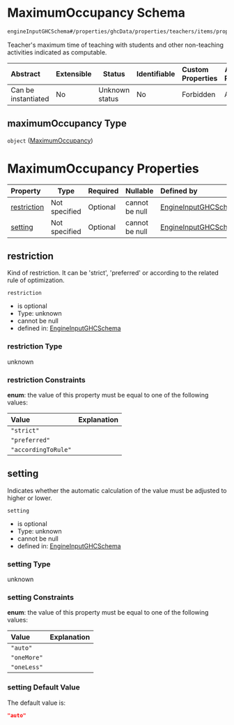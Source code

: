 # MaximumOccupancy Schema

```txt
engineInputGHCSchema#/properties/ghcData/properties/teachers/items/properties/settings/items/properties/dailyOcupation/properties/maximumOccupancy
```

Teacher's maximum time of teaching with students and other non-teaching activities indicated as computable.


| Abstract            | Extensible | Status         | Identifiable | Custom Properties | Additional Properties | Access Restrictions | Defined In                                                         |
| :------------------ | ---------- | -------------- | ------------ | :---------------- | --------------------- | ------------------- | ------------------------------------------------------------------ |
| Can be instantiated | No         | Unknown status | No           | Forbidden         | Allowed               | none                | [ghc.schema.json\*](../out/ghc.schema.json "open original schema") |

## maximumOccupancy Type

`object` ([MaximumOccupancy](ghc-properties-ghcdata-properties-teachers-teacher-properties-settings-periodsetting-properties-dailyocupation-properties-maximumoccupancy.md))

# MaximumOccupancy Properties

| Property                    | Type          | Required | Nullable       | Defined by                                                                                                                                                                                                                                                                                                                                                               |
| :-------------------------- | ------------- | -------- | -------------- | :----------------------------------------------------------------------------------------------------------------------------------------------------------------------------------------------------------------------------------------------------------------------------------------------------------------------------------------------------------------------- |
| [restriction](#restriction) | Not specified | Optional | cannot be null | [EngineInputGHCSchema](ghc-properties-ghcdata-properties-teachers-teacher-properties-settings-periodsetting-properties-dailyocupation-properties-maximumoccupancy-properties-restriction.md "engineInputGHCSchema#/properties/ghcData/properties/teachers/items/properties/settings/items/properties/dailyOcupation/properties/maximumOccupancy/properties/restriction") |
| [setting](#setting)         | Not specified | Optional | cannot be null | [EngineInputGHCSchema](ghc-properties-ghcdata-properties-teachers-teacher-properties-settings-periodsetting-properties-dailyocupation-properties-maximumoccupancy-properties-setting.md "engineInputGHCSchema#/properties/ghcData/properties/teachers/items/properties/settings/items/properties/dailyOcupation/properties/maximumOccupancy/properties/setting")         |

## restriction

Kind of restriction. It can be 'strict', 'preferred' or according to the related rule of optimization.


`restriction`

-   is optional
-   Type: unknown
-   cannot be null
-   defined in: [EngineInputGHCSchema](ghc-properties-ghcdata-properties-teachers-teacher-properties-settings-periodsetting-properties-dailyocupation-properties-maximumoccupancy-properties-restriction.md "engineInputGHCSchema#/properties/ghcData/properties/teachers/items/properties/settings/items/properties/dailyOcupation/properties/maximumOccupancy/properties/restriction")

### restriction Type

unknown

### restriction Constraints

**enum**: the value of this property must be equal to one of the following values:

| Value               | Explanation |
| :------------------ | ----------- |
| `"strict"`          |             |
| `"preferred"`       |             |
| `"accordingToRule"` |             |

## setting

Indicates whether the automatic calculation of the value must be adjusted to higher or lower.


`setting`

-   is optional
-   Type: unknown
-   cannot be null
-   defined in: [EngineInputGHCSchema](ghc-properties-ghcdata-properties-teachers-teacher-properties-settings-periodsetting-properties-dailyocupation-properties-maximumoccupancy-properties-setting.md "engineInputGHCSchema#/properties/ghcData/properties/teachers/items/properties/settings/items/properties/dailyOcupation/properties/maximumOccupancy/properties/setting")

### setting Type

unknown

### setting Constraints

**enum**: the value of this property must be equal to one of the following values:

| Value       | Explanation |
| :---------- | ----------- |
| `"auto"`    |             |
| `"oneMore"` |             |
| `"oneLess"` |             |

### setting Default Value

The default value is:

```json
"auto"
```
